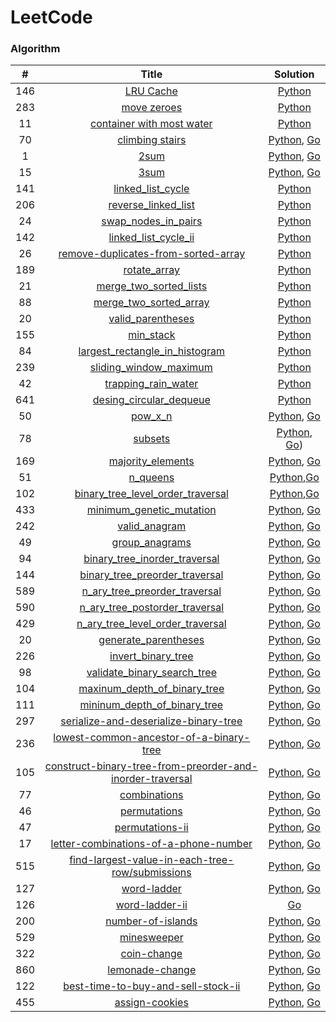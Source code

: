 LeetCode
===

### Algorithm

| # | Title | Solution |
|:---:|:------:|:------:|
|146|[LRU Cache](https://leetcode-cn.com/problems/lru-cache/)|[Python](./algorithms/python/146_lru_cache.py)|
|283|[move zeroes](https://leetcode-cn.com/problems/move-zeroes/)|[Python](./algorithms/python/283_move_zeros_2.py)|
|11|[container with most water](https://leetcode-cn.com/problems/container-with-most-water/)|[Python](./algorithms/python/11_container_with_most_water.py)|
|70|[climbing stairs](https://leetcode-cn.com/problems/climbing-stairs/)|[Python](./algorithms/python/70_climbing_stairs.py), [Go](algorithms/go/70/climbing_stairs.go)|
|1|[2sum](https://leetcode-cn.com/problems/2sum/)|[Python](./algorithms/python/1_two_sum.py), [Go](./algorithms/go/1/two_sum.go)|
|15|[3sum](https://leetcode-cn.com/problems/3sum/)|[Python](./algorithms/python/15_three_sum_1.py), [Go](./algorithms/go/15/three_sum.go)|
|141|[linked_list_cycle](https://leetcode-cn.com/problems/linked-list-cycle/)|[Python](./algorithms/python/141_linked_list_cycle_3.py)|
|206|[reverse_linked_list](https://leetcode-cn.com/problems/reverse-linked-list/)|[Python](./algorithms/python/206_reverse_linked_list_2.py)|
|24|[swap_nodes_in_pairs](https://leetcode-cn.com/problems/swap-nodes-in-pairs/)|[Python](./algorithms/python/24_swap_nodes_in_pairs_2.py)|
|142|[linked_list_cycle_ii](https://leetcode-cn.com/problems/linked-list-cycle-ii/)|[Python](./algorithms/python/142_linked_list_cycle_II_2.py)|
|26|[remove-duplicates-from-sorted-array](https://leetcode-cn.com/problems/remove-duplicates-from-sorted-array/)|[Python](./algorithms/python/26_remove_duplicates_from_sorted_array.py)|
|189|[rotate_array](https://leetcode-cn.com/problems/rotate-array/)|[Python](./algorithms/python/189_rotate_array.py)|
|21|[merge_two_sorted_lists](https://leetcode-cn.com/problems/merge-two-sorted-lists/)|[Python](./algorithms/python/21_merge_two_sorted_lists.py)|
|88|[merge_two_sorted_array](https://leetcode-cn.com/problems/merge-sorted-array/)|[Python](./algorithms/python/88_merge_two_sorted_array.py)|
|20|[valid_parentheses](https://leetcode-cn.com/problems/valid-parentheses/)|[Python](./algorithms/python/20_valid_parentheses.py)|
|155|[min_stack](https://leetcode-cn.com/problems/min-stack/)|[Python](./algorithms/python/155_min_stack.py)|
|84|[largest_rectangle_in_histogram](https://leetcode-cn.com/problems/largest-rectangle-in-histogram/)|[Python](./algorithms/python/84_largest_rectangle_in_histogram.py)|
|239|[sliding_window_maximum](https://leetcode-cn.com/problems/sliding-window-maximum/)|[Python](./algorithms/python/239_sliding_window_maximum.py)|
|42|[trapping_rain_water](https://leetcode-cn.com/problems/trapping-rain-water/)|[Python](./algorithms/python/42_trapping_rain_water_2.py)|
|641|[desing_circular_dequeue](https://leetcode-cn.com/problems/design-circular-dequeue/)|[Python](./algorithms/python/641_design_circular_dequeue_2.py)|
|50|[pow_x_n](https://leetcode-cn.com/problems/pow-x-n/)|[Python](./algorithms/python/50_pow_x_n.py), [Go](algorithms/go/50/powx_n.go)|
|78|[subsets](https://leetcode-cn.com/problems/subsets/)|[Python](./algorithms/python/78_subsets_2.py), [Go](algorithms/go/78/subsets.go))|
|169|[majority_elements](https://leetcode-cn.com/problems/majority-elements/)|[Python](./algorithms/python/169_majority_elements_4.py), [Go](algorithms/go/169/majority_element.go)|
|51|[n_queens](https://leetcode-cn.com/problems/n-queens/)|[Python](./algorithms/python/51_n_queens_2.py),[Go](algorithms/go/51/n_queens.go)|
|102|[binary_tree_level_order_traversal](https://leetcode-cn.com/problems/binary-tree-level-order-traversal/)|[Python](./algorithms/python/102_binary_tree_level_order_traversal_1.py),[Go](algorithms/go/102/binary_tree_level_order_traversal.go)|
|433|[minimum_genetic_mutation](https://leetcode-cn.com/problems/minimum-genetic-mutation/)|[Python](./algorithms/python/433_minimum_genetic_mutation_3.py), [Go](algorithms/go/433/minimum_genetic_mutation.go)|
|242|[valid_anagram](https://leetcode-cn.com/problems/valid-anagram/)|[Python](./algorithms/python/242_valid_anagram_3.py), [Go](./algorithms/go/242/valid_anagram.go)|
|49|[group_anagrams](https://leetcode-cn.com/problems/group-anagrams/)|[Python](./algorithms/python/49_group_anagrams.py), [Go](./algorithms/go/49/group_anagrams2.go)|
|94|[binary_tree_inorder_traversal](https://leetcode-cn.com/problems/binary-tree-inorder-traversal/)|[Python](./algorithms/python/94_binary_tree_inorder_traversal_3.py), [Go](./algorithms/go/94/bianry_tree_inorder_traversal_1.go)|
|144|[binary_tree_preorder_traversal](https://leetcode-cn.com/problems/binary-tree-preorder-traversal/)|[Python](./algorithms/python/144_binary_tree_preorder_traversal.py), [Go](./algorithms/go/144/bianry_tree_preorder_traversal_1.go)|
|589|[n_ary_tree_preorder_traversal](https://leetcode-cn.com/problems/n-ary-tree-preorder-traversal/)|[Python](./algorithms/python/589_n_ary_tree_preorder_traversal.py), [Go](./algorithms/go/589/n_ary_tree_preorder_traversal.go)|
|590|[n_ary_tree_postorder_traversal](https://leetcode-cn.com/problems/n-ary-tree-postorder-traversal/)|[Python](./algorithms/python/590_n_ary_tree_postorder_traversal.py), [Go](algorithms/go/590/n_ary_tree_postorder_traversal_2.go)|
|429|[n_ary_tree_level_order_traversal](https://leetcode-cn.com/problems/n-ary-tree-level-order-traversal/)|[Python](./algorithms/python/429_n_ary_tree_level_order_traversal.py), [Go](algorithms/go/429/n_ary_tree_level_order_traversal.go)|
|20|[generate_parentheses](https://leetcode-cn.com/problems/generate-parentheses/)|[Python](algorithms/python/22_generate_parentheses.py), [Go](algorithms/go/22/genarate_parentheses.go)|
|226|[invert_binary_tree](https://leetcode-cn.com/problems/invert-binary-tree/)|[Python](algorithms/python/226_invert_bianry_tree.py), [Go](algorithms/go/226/invert_binary_tree.go)|
|98|[validate_binary_search_tree](https://leetcode-cn.com/problems/validate-binary-search-tree/)|[Python](algorithms/python/98_validate_binary_search_tree.py), [Go](algorithms/go/98/validate_binary_search_tree.go)|
|104|[maxinum_depth_of_binary_tree](https://leetcode-cn.com/problems/maxinum-depth-of-binary-tree/)|[Python](algorithms/python/104_maxinum_deepth_of_binary_tree.py), [Go](algorithms/go/104/maxinum_depth_of_binary_tree.go)|
|111|[mininum_depth_of_binary_tree](https://leetcode-cn.com/problems/mininum-depth-of-binary-tree/)|[Python](algorithms/python/111_mininum_deepth_of_binary_tree.py), [Go](algorithms/go/111/mininum_depth_of_binary_tree.go)|
|297|[serialize-and-deserialize-binary-tree](https://leetcode-cn.com/problems/serialize-and-deserialize-binary-tree/)|[Python](algorithms/python/297_serialize_deserialize_binary_tree_2.py), [Go](algorithms/go/297/serialize_and_deserialize_binary_tree.go)|
|236|[lowest-common-ancestor-of-a-binary-tree](https://leetcode-cn.com/problems/lowest-common-ancestor-of-a-binary-tree/)|[Python](algorithms/python/236_lowest_common_ancestor_of_a_binary_tree.py), [Go](algorithms/go/236/lowest_common_ancestor_of_a_binary_tree.go)|
|105|[construct-binary-tree-from-preorder-and-inorder-traversal](https://leetcode-cn.com/problems/construct-binary-tree-from-preorder-and-inorder-traversal/)|[Python](algorithms/python/105_construct_binary_tree_from_preorder_and_inorder_traversal.py), [Go](algorithms/go/105/construct_binary_tree_from_preorder_and_inorder_traversal_2.go)|
|77|[combinations](https://leetcode-cn.com/problems/combinations/)|[Python](algorithms/python/77_combinations.py), [Go](algorithms/go/77/combinations.go)|
|46|[permutations](https://leetcode-cn.com/problems/permutations/)|[Python](algorithms/python/46_permutations.py), [Go](algorithms/go/46/permutations.go)|
|47|[permutations-ii](https://leetcode-cn.com/problems/permutations-ii/)|[Python](algorithms/python/47_permutations.py), [Go](algorithms/go/47/permutations_2.go)|
|17|[letter-combinations-of-a-phone-number](https://leetcode-cn.com/problems/letter-combinations-of-a-phone-number/)|[Python](algorithms/python/17_letter_combinations_of_a_phone_number_1.py), [Go](algorithms/go/17/letter_combinations_of_a_phone_number.go)|
|515|[find-largest-value-in-each-tree-row/submissions](https://leetcode-cn.com/problems/find-largest-value-in-each-tree-row)|[Python](algorithms/python/515_find_largest_value_in_each_tree_row.py), [Go](algorithms/go/515/find_largest_value_in_each_tree_row.go)|
|127|[word-ladder](https://leetcode-cn.com/problems/word-ladder)|[Python](algorithms/python/127_word_laddr.py), [Go](algorithms/go/127/word_ladder_4.go)|
|126|[word-ladder-ii](https://leetcode-cn.com/problems/word-ladder-ii)|[Go](algorithms/go/126/word_ladder_ii_4.go)|
|200|[number-of-islands](https://leetcode-cn.com/problems/number-of-islands)|[Python](algorithms/python/200_number_of_islands.py), [Go](algorithms/go/200/numbers_of_islands.go)|
|529|[minesweeper](https://leetcode-cn.com/problems/minesweeper)|[Python](algorithms/python/529_minesweeper.py), [Go](algorithms/go/529/minesweeper.go)|
|322|[coin-change](https://leetcode-cn.com/problems/coin-change)|[Python](algorithms/python/322_coin_change.py), [Go](algorithms/go/322/coin_change.go)|
|860|[lemonade-change](https://leetcode-cn.com/problems/lemonade-change)|[Python](algorithms/python/860_lemonade_change.py), [Go](algorithms/go/860/lemonade_change.go)|
|122|[best-time-to-buy-and-sell-stock-ii](https://leetcode-cn.com/problems/best-time-to-buy-and-sell-stock-ii)|[Python](algorithms/python/122_best_time_buy_and_sell_stock_ii.py), [Go](algorithms/go/122/best_time_buy_and_sell_stock.go)|
|455|[assign-cookies](https://leetcode-cn.com/problems/assign-cookies)|[Python](algorithms/python/455_asign_cookies.py), [Go](algorithms/go/455/assign_cookies.go)|